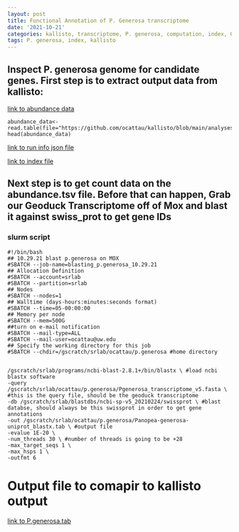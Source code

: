 ```yaml
---
layout: post
title: Functional Annotation of P. Generosa transcriptome
date: '2021-10-21'
categories: kallisto, transcriptome, P. generosa, computation, index, QC
tags: P. generosa, index, kallisto
---
```


## Inspect P. generosa genome for candidate genes. First step is to extract output data from kallisto: 

[link to abundance data](https://raw.githubusercontent.com/ocattau/kallisto/main/analyses/output_01/abundance.tsv?token=ATPNH2GEMVAALCJ4ZONUMEDBQL3A6)

```{r}
abundance_data<-read.table(file="https://github.com/ocattau/kallisto/blob/main/analyses/output_01/abundance.tsv")
head(abundance_data)

```

[link to run info json file](https://github.com/ocattau/kallisto/blob/main/analyses/output_01/run_info.json) 

[link to index file](https://gannet.fish.washington.edu/gigas/data/transcriptome_v5.idx) 

## Next step is to get count data on the abundance.tsv file. Before that can happen, Grab our Geoduck Transcriptome off of Mox and blast it against swiss_prot to get gene IDs 

### slurm script
```{bash}
#!/bin/bash
## 10.29.21 blast p.generosa on MOX
#SBATCH --job-name=blasting_p.generosa_10.29.21
## Allocation Definition
#SBATCH --account=srlab
#SBATCH --partition=srlab
## Nodes
#SBATCH --nodes=1
## Walltime (days-hours:minutes:seconds format)
#SBATCH --time=05-00:00:00
## Memory per node
#SBATCH --mem=500G
##turn on e-mail notification
#SBATCH --mail-type=ALL
#SBATCH --mail-user=ocattau@uw.edu
## Specify the working directory for this job
#SBATCH --chdir=/gscratch/srlab/ocattau/p.generosa #home directory


/gscratch/srlab/programs/ncbi-blast-2.8.1+/bin/blastx \ #load ncbi blastx software
-query /gscratch/srlab/ocattau/p.generosa/Pgenerosa_transcriptome_v5.fasta \ #this is the query file, should be the geoduck transcriptome
-db /gscratch/srlab/blastdbs/ncbi-sp-v5_20210224/swissprot \ #blast databse, should always be this swissprot in order to get gene annotations
-out /gscratch/srlab/ocattau/p.generosa/Panopea-generosa-uniprot_blastx.tab \ #output file 
-evalue 1E-20 \
-num_threads 30 \ #number of threads is going to be +28
-max_target_seqs 1 \
-max_hsps 1 \
-outfmt 6

```

# Output file to comapir to kallisto output 
[link to P.generosa.tab](https://gannet.fish.washington.edu/gigas/Panopea-generosa-uniprot_blastx.tab) 
